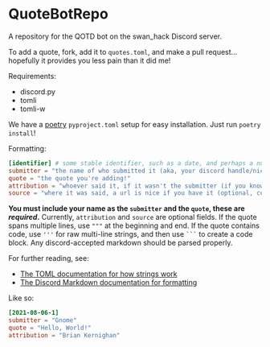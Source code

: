# QuoteBotRepo

A repository for the QOTD bot on the swan_hack Discord server.

To add a quote, fork, add it to `quotes.toml`, and make a pull request... hopefully it provides you less pain than it did me!

Requirements:
- discord.py
- tomli
- tomli-w

We have a [poetry](https://python-poetry.org/) `pyproject.toml` setup for easy installation. Just run `poetry install`!

Formatting:

```toml
[identifier] # some stable identifier, such as a date, and perhaps a number to prevent duplicates
submitter = "the name of who submitted it (aka, your discord handle/nickname)"
quote = "the quote you're adding!"
attribution = "whoever said it, if it wasn't the submitter (if you know, it's optional)"
source = "where it was said, a url is nice if you have it (optional, currently not displayed)"
```

**You must include your name as the `submitter` and the `quote`, these are _required_.**
Currently, `attribution` and `source` are optional fields.
If the quote spans multiple lines, use `"""` at the beginning and end.
If the quote contains code, use `'''` for raw multi-line strings, and then use ` ``` ` to create a code block.
Any discord-accepted markdown should be parsed properly.

For further reading, see:
- [The TOML documentation for how strings work](https://toml.io/en/)
- [The Discord Markdown documentation for formatting](https://support.discord.com/hc/en-us/articles/210298617-Markdown-Text-101)

Like so:

```toml
[2021-08-06-1]
submitter = "Gnome"
quote = "Hello, World!"
attribution = "Brian Kernighan"
```
